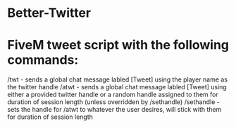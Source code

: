 # Better-Twitter

# FiveM tweet script with the following commands:
/twt - sends a global chat message labled [Tweet] using the player name as the twitter handle
/atwt - sends a global chat message labled [Tweet] using either a provided twitter handle or a random handle assigned to them for duration of session length (unless overridden by /sethandle)
/sethandle - sets the handle for /atwt to whatever the user desires, will stick with them for duration of session length
